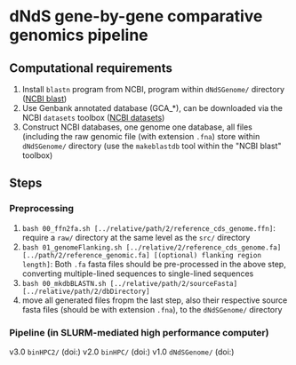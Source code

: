 # dNdS gene-by-gene comparative genomics pipeline

## Computational requirements

1. Install `blastn` program from NCBI, program within `dNdSGenome/` directory ([NCBI blast](https://blast.ncbi.nlm.nih.gov/doc/blast-help/downloadblastdata.html))
0. Use Genbank annotated database (GCA_*), can be downloaded via the NCBI `datasets` toolbox ([NCBI datasets](https://www.ncbi.nlm.nih.gov/datasets/docs/v2/download-and-install/))
0. Construct NCBI databases, one genome one database, all files (including the raw genomic file (with extension `.fna`) store within `dNdSGenome/` directory (use the `makeblastdb` tool within the "NCBI blast" toolbox)

## Steps

### Preprocessing

1. `bash 00_ffn2fa.sh [../relative/path/2/reference_cds_genome.ffn]`: require a `raw/` directory at the same level as the `src/` directory
0. `bash 01_genomeFlanking.sh [../relative/2/reference_cds_genome.fa] [../path/2/reference_genomic.fa] [(optional) flanking region length]`: Both `.fa` fasta files should be pre-processed in the above step, converting multiple-lined sequences to single-lined sequences
0. `bash 00_mkdbBLASTN.sh [../relative/path/2/sourceFasta] [../relative/path/2/dbDirectory]`
0. move all generated files fropm the last step, also their respective source fasta files (should be with extension `.fna`), to the `dNdSGenome/` directory

### Pipeline (in SLURM-mediated high performance computer)

v3.0 `binHPC2/` (doi:)
v2.0 `binHPC/` (doi:)
v1.0 `dNdSGenome/` (doi:)  
